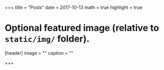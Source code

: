 +++
title = "Posts"
date = 2017-10-13
math = true
highlight = true

# Optional featured image (relative to `static/img/` folder).
[header]
image = ""
caption = ""

+++
